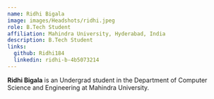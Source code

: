 ```yaml
---
name: Ridhi Bigala
image: images/Headshots/ridhi.jpeg
role: B.Tech Student
affiliation: Mahindra University, Hyderabad, India
description: B.Tech Student
links:
  github: Ridhi184
  linkedin: ridhi-b-4b5073214
---
```


**Ridhi Bigala** is an Undergrad student in the Department of Computer Science and Engineering at Mahindra University.

